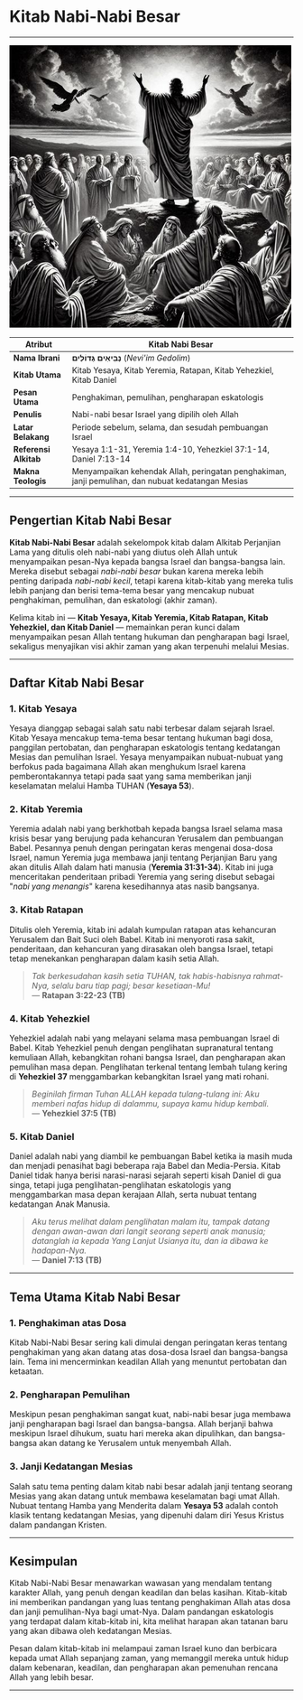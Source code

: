 # Kitab Nabi-Nabi Besar

---

![Ilustrasi nabi-nabi besar dalam Alkitab seperti Yesaya, Yeremia, Yehezkiel, dan Daniel menyampaikan nubuat mereka dengan latar belakang sejarah Israel yang penuh penderitaan dan harapan](data/img/alkitab_nabi_besar.jpg)

| **Atribut** | **Kitab Nabi Besar** |
| --- | --- |
| **Nama Ibrani** | **נְבִיאִים גְּדוֹלִים** (*Nevi'im Gedolim*) |
| **Kitab Utama** | Kitab Yesaya, Kitab Yeremia, Ratapan, Kitab Yehezkiel, Kitab Daniel |
| **Pesan Utama** | Penghakiman, pemulihan, pengharapan eskatologis |
| **Penulis** | Nabi-nabi besar Israel yang dipilih oleh Allah |
| **Latar Belakang** | Periode sebelum, selama, dan sesudah pembuangan Israel |
| **Referensi Alkitab** | Yesaya 1:1-31, Yeremia 1:4-10, Yehezkiel 37:1-14, Daniel 7:13-14 |
| **Makna Teologis** | Menyampaikan kehendak Allah, peringatan penghakiman, janji pemulihan, dan nubuat kedatangan Mesias |

---

## Pengertian Kitab Nabi Besar

**Kitab Nabi-Nabi Besar** adalah sekelompok kitab dalam Alkitab Perjanjian Lama yang ditulis oleh nabi-nabi yang diutus oleh Allah untuk menyampaikan pesan-Nya kepada bangsa Israel dan bangsa-bangsa lain. Mereka disebut sebagai *nabi-nabi besar* bukan karena mereka lebih penting daripada *nabi-nabi kecil*, tetapi karena kitab-kitab yang mereka tulis lebih panjang dan berisi tema-tema besar yang mencakup nubuat penghakiman, pemulihan, dan eskatologi (akhir zaman).

Kelima kitab ini — **Kitab Yesaya, Kitab Yeremia, Kitab Ratapan, Kitab Yehezkiel, dan Kitab Daniel** — memainkan peran kunci dalam menyampaikan pesan Allah tentang hukuman dan pengharapan bagi Israel, sekaligus menyajikan visi akhir zaman yang akan terpenuhi melalui Mesias.

---

## Daftar Kitab Nabi Besar

### 1. Kitab Yesaya

Yesaya dianggap sebagai salah satu nabi terbesar dalam sejarah Israel. Kitab Yesaya mencakup tema-tema besar tentang hukuman bagi dosa, panggilan pertobatan, dan pengharapan eskatologis tentang kedatangan Mesias dan pemulihan Israel. Yesaya menyampaikan nubuat-nubuat yang berfokus pada bagaimana Allah akan menghukum Israel karena pemberontakannya tetapi pada saat yang sama memberikan janji keselamatan melalui Hamba TUHAN (**Yesaya 53**).

### 2. Kitab Yeremia

Yeremia adalah nabi yang berkhotbah kepada bangsa Israel selama masa krisis besar yang berujung pada kehancuran Yerusalem dan pembuangan Babel. Pesannya penuh dengan peringatan keras mengenai dosa-dosa Israel, namun Yeremia juga membawa janji tentang Perjanjian Baru yang akan ditulis Allah dalam hati manusia (**Yeremia 31:31-34**). Kitab ini juga menceritakan penderitaan pribadi Yeremia yang sering disebut sebagai "*nabi yang menangis*" karena kesedihannya atas nasib bangsanya.

### 3. Kitab Ratapan

Ditulis oleh Yeremia, kitab ini adalah kumpulan ratapan atas kehancuran Yerusalem dan Bait Suci oleh Babel. Kitab ini menyoroti rasa sakit, penderitaan, dan kehancuran yang dirasakan oleh bangsa Israel, tetapi tetap menekankan pengharapan dalam kasih setia Allah.

> *Tak berkesudahan kasih setia TUHAN, tak habis-habisnya rahmat-Nya, selalu baru tiap pagi; besar kesetiaan-Mu!*  
> — **Ratapan 3:22-23 (TB)**

### 4. Kitab Yehezkiel

Yehezkiel adalah nabi yang melayani selama masa pembuangan Israel di Babel. Kitab Yehezkiel penuh dengan penglihatan supranatural tentang kemuliaan Allah, kebangkitan rohani bangsa Israel, dan pengharapan akan pemulihan masa depan. Penglihatan terkenal tentang lembah tulang kering di **Yehezkiel 37** menggambarkan kebangkitan Israel yang mati rohani.

> *Beginilah firman Tuhan ALLAH kepada tulang-tulang ini: Aku memberi nafas hidup di dalammu, supaya kamu hidup kembali.*  
> — **Yehezkiel 37:5 (TB)**

### 5. Kitab Daniel

Daniel adalah nabi yang diambil ke pembuangan Babel ketika ia masih muda dan menjadi penasihat bagi beberapa raja Babel dan Media-Persia. Kitab Daniel tidak hanya berisi narasi-narasi sejarah seperti kisah Daniel di gua singa, tetapi juga penglihatan-penglihatan eskatologis yang menggambarkan masa depan kerajaan Allah, serta nubuat tentang kedatangan Anak Manusia.

> *Aku terus melihat dalam penglihatan malam itu, tampak datang dengan awan-awan dari langit seorang seperti anak manusia; datanglah ia kepada Yang Lanjut Usianya itu, dan ia dibawa ke hadapan-Nya.*  
> — **Daniel 7:13 (TB)**

---

## Tema Utama Kitab Nabi Besar

### 1. Penghakiman atas Dosa

Kitab Nabi-Nabi Besar sering kali dimulai dengan peringatan keras tentang penghakiman yang akan datang atas dosa-dosa Israel dan bangsa-bangsa lain. Tema ini mencerminkan keadilan Allah yang menuntut pertobatan dan ketaatan.

### 2. Pengharapan Pemulihan

Meskipun pesan penghakiman sangat kuat, nabi-nabi besar juga membawa janji pengharapan bagi Israel dan bangsa-bangsa. Allah berjanji bahwa meskipun Israel dihukum, suatu hari mereka akan dipulihkan, dan bangsa-bangsa akan datang ke Yerusalem untuk menyembah Allah.

### 3. Janji Kedatangan Mesias

Salah satu tema penting dalam kitab nabi besar adalah janji tentang seorang Mesias yang akan datang untuk membawa keselamatan bagi umat Allah. Nubuat tentang Hamba yang Menderita dalam **Yesaya 53** adalah contoh klasik tentang kedatangan Mesias, yang dipenuhi dalam diri Yesus Kristus dalam pandangan Kristen.

---

## Kesimpulan

Kitab Nabi-Nabi Besar menawarkan wawasan yang mendalam tentang karakter Allah, yang penuh dengan keadilan dan belas kasihan. Kitab-kitab ini memberikan pandangan yang luas tentang penghakiman Allah atas dosa dan janji pemulihan-Nya bagi umat-Nya. Dalam pandangan eskatologis yang terdapat dalam kitab-kitab ini, kita melihat harapan akan tatanan baru yang akan dibawa oleh kedatangan Mesias.

Pesan dalam kitab-kitab ini melampaui zaman Israel kuno dan berbicara kepada umat Allah sepanjang zaman, yang memanggil mereka untuk hidup dalam kebenaran, keadilan, dan pengharapan akan pemenuhan rencana Allah yang lebih besar. 

---